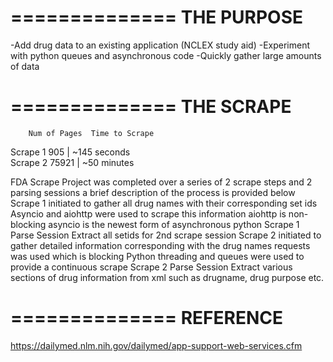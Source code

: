 ==============
THE PURPOSE
==============
-Add drug data to an existing application (NCLEX study aid)
-Experiment with python queues and asynchronous code
-Quickly gather large amounts of data

==============
THE SCRAPE
==============

        Num of Pages  Time to Scrape
Scrape 1     905     |  ~145 seconds  
Scrape 2    75921    |  ~50 minutes

FDA Scrape Project was completed over a series of 2 scrape steps and 2 parsing sessions a brief description of the process is provided below
	Scrape 1
		initiated to gather all drug names with their corresponding set ids
		Asyncio and aiohttp were used to scrape this information
		aiohttp is non-blocking
		asyncio is the newest form of asynchronous python
	Scrape 1 Parse Session
		Extract all setids for 2nd scrape session
	Scrape 2
		initiated to gather detailed information corresponding with the drug names
		requests was used which is blocking
		Python threading and queues were used to provide a continuous scrape
	Scrape 2 Parse Session
		Extract various sections of drug information from xml such as drugname, drug purpose etc.

==============
REFERENCE
==============
https://dailymed.nlm.nih.gov/dailymed/app-support-web-services.cfm

